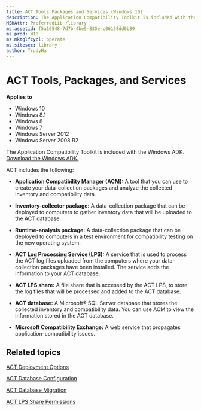 ```yaml
---
title: ACT Tools Packages and Services (Windows 10)
description: The Application Compatibility Toolkit is included with the Windows ADK. Download the Windows ADK.
MSHAttr: PreferredLib /library
ms.assetid: f5a16548-7d7b-4be9-835e-c06158dd0b89
ms.prod: W10
ms.mktglfcycl: operate
ms.sitesec: library
author: TrudyHa
---
```


# ACT Tools, Packages, and Services


**Applies to**

-   Windows 10
-   Windows 8.1
-   Windows 8
-   Windows 7
-   Windows Server 2012
-   Windows Server 2008 R2

The Application Compatibility Toolkit is included with the Windows ADK. [Download the Windows ADK.](http://go.microsoft.com/fwlink/p/?LinkId=526740)

ACT includes the following:

-   **Application Compatibility Manager (ACM):** A tool that you can use to create your data-collection packages and analyze the collected inventory and compatibility data.

-   **Inventory-collector package:** A data-collection package that can be deployed to computers to gather inventory data that will be uploaded to the ACT database.

-   **Runtime-analysis package:** A data-collection package that can be deployed to computers in a test environment for compatibility testing on the new operating system.

-   **ACT Log Processing Service (LPS):** A service that is used to process the ACT log files uploaded from the computers where your data-collection packages have been installed. The service adds the information to your ACT database.

-   **ACT LPS share:** A file share that is accessed by the ACT LPS, to store the log files that will be processed and added to the ACT database.

-   **ACT database:** A Microsoft® SQL Server database that stores the collected inventory and compatibility data. You can use ACM to view the information stored in the ACT database.

-   **Microsoft Compatibility Exchange:** A web service that propagates application-compatibility issues.

## Related topics


[ACT Deployment Options](act-deployment-options.md)

[ACT Database Configuration](act-database-configuration.md)

[ACT Database Migration](act-database-migration.md)

[ACT LPS Share Permissions](act-lps-share-permissions.md)

 

 





